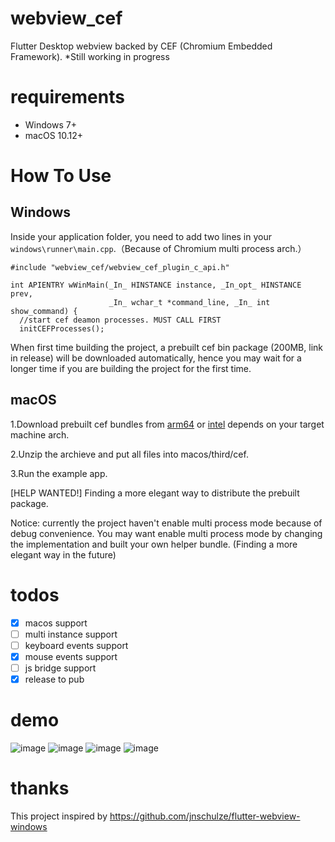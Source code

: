 # webview_cef
Flutter Desktop webview backed by CEF (Chromium Embedded Framework). *Still working in progress

# requirements
- Windows 7+
- macOS 10.12+

# How To Use
## Windows
Inside your application folder, you need to add two lines in your ```windows\runner\main.cpp```.（Because of Chromium multi process arch.）
```
#include "webview_cef/webview_cef_plugin_c_api.h"

int APIENTRY wWinMain(_In_ HINSTANCE instance, _In_opt_ HINSTANCE prev,
                      _In_ wchar_t *command_line, _In_ int show_command) {
  //start cef deamon processes. MUST CALL FIRST
  initCEFProcesses();
```
When first time building the project, a prebuilt cef bin package (200MB, link in release) will be downloaded automatically, hence you may wait for a longer time if you are building the project for the first time.

## macOS
1.Download prebuilt cef bundles from [arm64](https://github.com/hlwhl/webview_cef/releases/download/prebuilt_cef_bin_mac/CEFbins-mac103.0.12-arm64.zip) or [intel](https://github.com/hlwhl/webview_cef/releases/download/prebuilt_cef_bin_mac_intel/mac103.0.12-Intel.zip) depends on your target machine arch.

2.Unzip the archieve and put all files into macos/third/cef.

3.Run the example app.

[HELP WANTED!] Finding a more elegant way to distribute the prebuilt package.

Notice: currently the project haven't enable multi process mode because of debug convenience. You may want enable multi process mode by changing the implementation and built your own helper bundle. (Finding a more elegant way in the future)

# todos
- [x] macos support
- [ ] multi instance support
- [ ] keyboard events support
- [x] mouse events support
- [ ] js bridge support
- [x] release to pub

# demo
![image](https://user-images.githubusercontent.com/7610615/170815938-f8c7eadc-bcee-4aca-83df-95c23939485d.png)
![image](https://user-images.githubusercontent.com/7610615/170827339-04912462-bc53-4487-924b-c59a5b68e79b.png)
![image](https://user-images.githubusercontent.com/7610615/170815979-2ed10a05-4f6c-48c2-ab40-ec58ffc8957a.png)
![image](https://user-images.githubusercontent.com/7610615/170816159-559642b4-4fd4-40c7-a029-424bb7cff7fd.png)

# thanks
This project inspired by https://github.com/jnschulze/flutter-webview-windows
